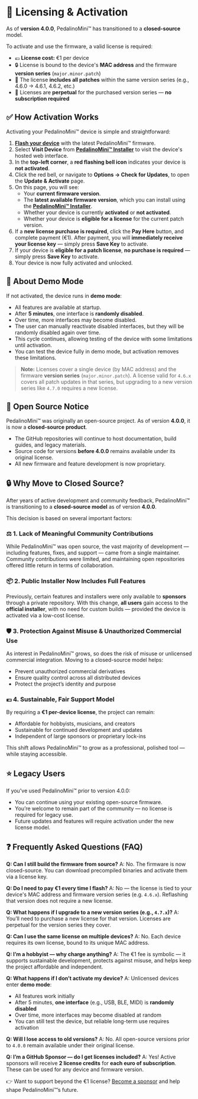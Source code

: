 # 🔐 Licensing & Activation

As of **version 4.0.0**, PedalinoMini™ has transitioned to a **closed-source** model.

To activate and use the firmware, a valid license is required:

- 💶 **License cost:** €1 per device
- 🔒 License is bound to the device's **MAC address** and the firmware **version series** (`major.minor.patch`)
- 🔁 The license **includes all patches** within the same version series (e.g., 4.6.0 → 4.6.1, 4.6.2, etc.)
- 🎫 Licenses are **perpetual** for the purchased version series — **no subscription required**

## ✅ How Activation Works

Activating your PedalinoMini™ device is simple and straightforward:

1. [**Flash your device**](http://alf45tar.github.io/PedalinoMini) with the latest PedalinoMini™ firmware.
2. Select **Visit Device** from [**PedalinoMini™ Installer**](http://alf45tar.github.io/PedalinoMini) to visit the device's hosted web interface.
3. In the **top-left corner**, a **red flashing bell icon** indicates your device is **not activated**.
4. Click the red bell, or navigate to **Options → Check for Updates**, to open the **Update & Activate** page.
5. On this page, you will see:
   - Your **current firmware version**.
   - The **latest available firmware version**, which you can install using the [**PedalinoMini™ Installer**](http://alf45tar.github.io/PedalinoMini/installer).
   - Whether your device is currently **activated** or **not activated**.
   - Whether your device is **eligible for a license** for the current patch version.
6. If a **new license purchase is required**, click the **Pay Here** button, and complete payment (€1).
   After payment, you will **immediately receive your license key** — simply press **Save Key** to activate.
7. If your device is **eligible for a patch license**, **no purchase is required** — simply press **Save Key** to activate.
8. Your device is now fully activated and unlocked.

## 🧪 About Demo Mode

If not activated, the device runs in **demo mode**:

- All features are available at startup.
- After **5 minutes**, one interface is **randomly disabled**.
- Over time, more interfaces may become disabled.
- The user can manually reactivate disabled interfaces, but they will be randomly disabled again over time.
- This cycle continues, allowing testing of the device with some limitations until activation.
- You can test the device fully in demo mode, but activation removes these limitations.

> **Note:** Licenses cover a single device (by MAC address) and the firmware **version series** (`major.minor.patch`).
> A license valid for `4.6.x` covers all patch updates in that series, but upgrading to a new version series like `4.7.0` requires a new license.

## 🚫 Open Source Notice

PedalinoMini™ was originally an open-source project. As of version **4.0.0**, it is now a **closed-source product**.

- The GitHub repositories will continue to host documentation, build guides, and legacy materials.
- Source code for versions **before 4.0.0** remains available under its original license.
- All new firmware and feature development is now proprietary.

## 🔒 Why Move to Closed Source?

After years of active development and community feedback, PedalinoMini™ is transitioning to a **closed-source model** as of version **4.0.0**.

This decision is based on several important factors:

### ⚖️ 1. Lack of Meaningful Community Contributions

While PedalinoMini™ was open source, the vast majority of development — including features, fixes, and support — came from a single maintainer. Community contributions were limited, and maintaining open repositories offered little return in terms of collaboration.

### 📦 2. Public Installer Now Includes Full Features

Previously, certain features and installers were only available to **sponsors** through a private repository.
With this change, **all users** gain access to the **official installer**, with no need for custom builds — provided the device is activated via a low-cost license.

### 🛡️ 3. Protection Against Misuse & Unauthorized Commercial Use

As interest in PedalinoMini™ grows, so does the risk of misuse or unlicensed commercial integration. Moving to a closed-source model helps:

- Prevent unauthorized commercial derivatives
- Ensure quality control across all distributed devices
- Protect the project’s identity and purpose

### 💶 4. Sustainable, Fair Support Model

By requiring a **€1 per-device license**, the project can remain:

- Affordable for hobbyists, musicians, and creators
- Sustainable for continued development and updates
- Independent of large sponsors or proprietary lock-ins

This shift allows PedalinoMini™ to grow as a professional, polished tool — while staying accessible.

## ⭐ Legacy Users

If you've used PedalinoMini™ prior to version 4.0.0:

- You can continue using your existing open-source firmware.
- You’re welcome to remain part of the community — no license is required for legacy use.
- Future updates and features will require activation under the new license model.

## ❓ Frequently Asked Questions (FAQ)

**Q: Can I still build the firmware from source?**
A: No. The firmware is now closed-source. You can download precompiled binaries and activate them via a license key.

**Q: Do I need to pay €1 every time I flash?**
A: No — the license is tied to your device's MAC address and firmware version series (e.g. `4.6.x`). Reflashing that version does not require a new license.

**Q: What happens if I upgrade to a new version series (e.g., `4.7.x`)?**
A: You’ll need to purchase a new license for that version. Licenses are perpetual for the version series they cover.

**Q: Can I use the same license on multiple devices?**
A: No. Each device requires its own license, bound to its unique MAC address.

**Q: I’m a hobbyist — why charge anything?**
A: The €1 fee is symbolic — it supports sustainable development, protects against misuse, and helps keep the project affordable and independent.

**Q: What happens if I don’t activate my device?**
A: Unlicensed devices enter **demo mode**:

- All features work initially
- After 5 minutes, **one interface** (e.g., USB, BLE, MIDI) is **randomly disabled**
- Over time, more interfaces may become disabled at random
- You can still test the device, but reliable long-term use requires activation

**Q: Will I lose access to old versions?**
A: No. All open-source versions prior to `4.0.0` remain available under their original license.

**Q: I’m a GitHub Sponsor — do I get licenses included?**
A: Yes! Active sponsors will receive **2 license credits** for **each euro of subscription**. These can be used for any device and firmware version.

👉 Want to support beyond the €1 license? [Become a sponsor](https://github.com/sponsors/alf45tar) and help shape PedalinoMini™’s future.
